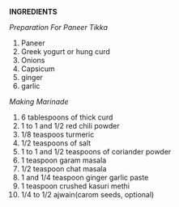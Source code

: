 **INGREDIENTS**

*Preparation For Paneer Tikka*
1. Paneer
2. Greek yogurt or hung curd
3. Onions
4. Capsicum
5. ginger
6. garlic

*Making Marinade*

1. 6 tablespoons of thick curd
2. 1 to 1 and 1/2 red chili powder
3. 1/8 teaspoos turmeric
4. 1/2 teaspoons of salt 
5. 1 to 1 and 1/2 teaspoons of coriander powder
6. 1 teaspoon garam masala
7. 1/2 teaspoon chat masala
8. 1 and 1/4 teaspoon ginger garlic paste
9. 1 teaspoon crushed kasuri methi 
10. 1/4 to 1/2 ajwain(carom seeds, optional)

